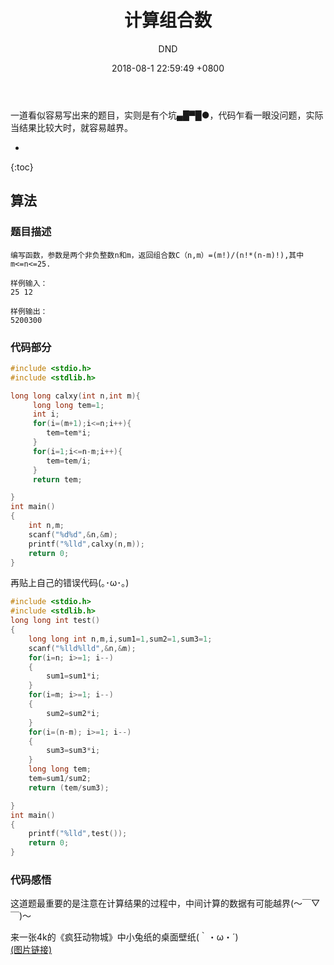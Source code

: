 ﻿---
layout: post
title:  "计算组合数"
date:   2018-08-1 22:59:49 +0800
categories: C-program-language
tags: C-program-language
img: http://or4d8nhvk.bkt.clouddn.com/18-8-28/21351393.jpg
author: DND
---

一道看似容易写出来的题目，实则是有个坑▄█▀█●，代码乍看一眼没问题，实际当结果比较大时，就容易越界。


* 
{:toc}

## 算法

### 题目描述
```
编写函数，参数是两个非负整数n和m，返回组合数C（n,m）=(m!)/(n!*(n-m)!),其中m<=n<=25.

样例输入：
25 12

样例输出：
5200300
```

### 代码部分

```c++
#include <stdio.h>
#include <stdlib.h>

long long calxy(int n,int m){
     long long tem=1;
     int i;
     for(i=(m+1);i<=n;i++){
        tem=tem*i;
     }
     for(i=1;i<=n-m;i++){
        tem=tem/i;
     }
     return tem;

}
int main()
{
    int n,m;
    scanf("%d%d",&n,&m);
    printf("%lld",calxy(n,m));
    return 0;
}

```

再贴上自己的错误代码(｡･ω･｡)
```c++
#include <stdio.h>
#include <stdlib.h>
long long int test()
{
    long long int n,m,i,sum1=1,sum2=1,sum3=1;
    scanf("%lld%lld",&n,&m);
    for(i=n; i>=1; i--)
    {
        sum1=sum1*i;
    }
    for(i=m; i>=1; i--)
    {
        sum2=sum2*i;
    }
    for(i=(n-m); i>=1; i--)
    {
        sum3=sum3*i;
    }
    long long tem;
    tem=sum1/sum2;
    return (tem/sum3);

}
int main()
{
    printf("%lld",test());
    return 0;
}


```

### 代码感悟
这道题最重要的是注意在计算结果的过程中，中间计算的数据有可能越界(～￣▽￣)～ 

来一张4k的《疯狂动物城》中小兔纸的桌面壁纸(｀・ω・´)  
[(图片链接)](http://or4d8nhvk.bkt.clouddn.com/18-8-3/60829114.jpg)




